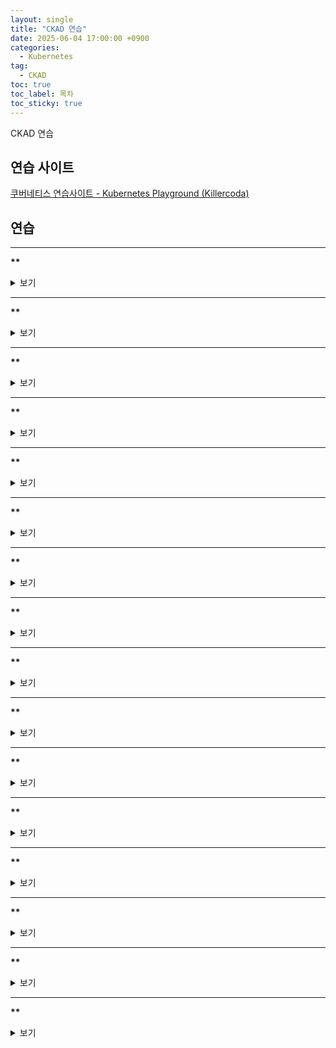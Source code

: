 ```yaml
---
layout: single
title: "CKAD 연습"
date: 2025-06-04 17:00:00 +0900
categories:
  - Kubernetes
tag:
  - CKAD
toc: true
toc_label: 목차
toc_sticky: true
---
```


CKAD 연습

## 연습 사이트

[쿠버네티스 연습사이트 - Kubernetes Playground (Killercoda)](https://killercoda.com/playgrounds/scenario/kubernetes)

## 연습

---

__**__

<details><summary>보기</summary>

{% highlight bash %}
{% endhighlight %}

</details>
<p></p>

---

__**__

<details><summary>보기</summary>

{% highlight bash %}
{% endhighlight %}

</details>
<p></p>

---

__**__

<details><summary>보기</summary>

{% highlight bash %}
{% endhighlight %}

</details>
<p></p>

---

__**__

<details><summary>보기</summary>

{% highlight bash %}
{% endhighlight %}

</details>
<p></p>

---

__**__

<details><summary>보기</summary>

{% highlight bash %}
{% endhighlight %}

</details>
<p></p>

---

__**__

<details><summary>보기</summary>

{% highlight bash %}
{% endhighlight %}

</details>
<p></p>

---

__**__

<details><summary>보기</summary>

{% highlight bash %}
{% endhighlight %}

</details>
<p></p>

---

__**__

<details><summary>보기</summary>

{% highlight bash %}
{% endhighlight %}

</details>
<p></p>

---

__**__

<details><summary>보기</summary>

{% highlight bash %}
{% endhighlight %}

</details>
<p></p>

---

__**__

<details><summary>보기</summary>

{% highlight bash %}
{% endhighlight %}

</details>
<p></p>

---

__**__

<details><summary>보기</summary>

{% highlight bash %}
{% endhighlight %}

</details>
<p></p>

---

__**__

<details><summary>보기</summary>

{% highlight bash %}
{% endhighlight %}

</details>
<p></p>

---

__**__

<details><summary>보기</summary>

{% highlight bash %}
{% endhighlight %}

</details>
<p></p>

---

__**__

<details><summary>보기</summary>

{% highlight bash %}
{% endhighlight %}

</details>
<p></p>

---

__**__

<details><summary>보기</summary>

{% highlight bash %}
{% endhighlight %}

</details>
<p></p>

---

__**__

<details><summary>보기</summary>

{% highlight bash %}
{% endhighlight %}

</details>
<p></p>
